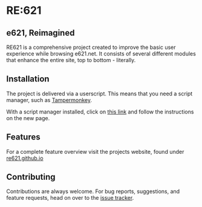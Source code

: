 RE:621
================

## e621, Reimagined

RE621 is a comprehensive project created to improve the basic user experience while browsing e621.net. It consists of several different modules that enhance the entire site, top to bottom - literally.

## Installation

The project is delivered via a userscript. This means that you need a script manager, such as [Tampermonkey](https://www.tampermonkey.net/).

With a script manager installed, click on [this link](https://github.com/bitWolfy/re621/releases/latest/download/script.user.js) and follow the instructions on the new page.

## Features

For a complete feature overview visit the projects website, found under [re621.github.io](https://re621.github.io/)

## Contributing

Contributions are always welcome. For bug reports, suggestions, and feature requests, head on over to the [issue tracker](https://github.com/bitWolfy/re621/issues).
